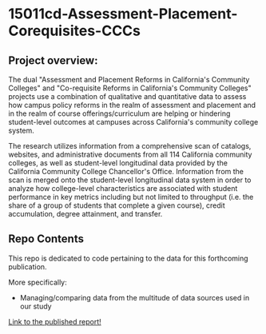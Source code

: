 # 15011cd-Assessment-Placement-Corequisites-CCCs

## Project overview: 

The dual "Assessment and Placement Reforms in California's Community Colleges" and "Co-requisite Reforms in California's Community Colleges" projects use a combination of qualitative and quantitative data to assess how campus policy reforms in the realm of assessment and placement and in the realm of course offerings/curriculum are helping or hindering student-level outcomes at campuses across California's community college system.

The research utilizes information from a comprehensive scan of catalogs, websites, and administrative documents from all 114 California community colleges, as well as student-level longitudinal data provided by the California Community College Chancellor's Office. Information from the scan is merged onto the student-level longitudinal data system in order to analyze how college-level characteristics are associated with student performance in key metrics including but not limited to throughput (i.e. the share of a group of students that complete a given course), credit accumulation, degree attainment, and transfer.

## Repo Contents

This repo is dedicated to code pertaining to the data for this forthcoming publication.

More specifically:
- Managing/comparing data from the multitude of data sources used in our study

[Link to the published report!](https://www.ppic.org/wp-content/uploads/a-new-era-of-student-access-at-californias-community-colleges-november-2020.pdf "A New Era of Student Access at California's Community Colleges")
